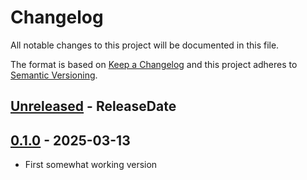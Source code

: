 # Changelog

All notable changes to this project will be documented in this file.

The format is based on [Keep a Changelog](http://keepachangelog.com/)
and this project adheres to [Semantic Versioning](http://semver.org/).

<!-- next-header -->

## [Unreleased] - ReleaseDate

## [0.1.0] - 2025-03-13
- First somewhat working version

<!-- next-url -->
[Unreleased]: https://github.com/svenstaro/vmexec/compare/v0.1.0...HEAD
[0.1.0]: https://github.com/svenstaro/dummyhttp/compare/v0.1.0...v0.1.0
